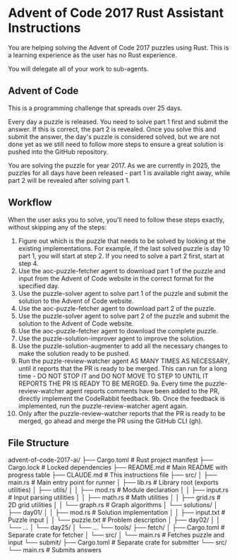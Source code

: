 # Advent of Code 2017 Rust Assistant Instructions

You are helping solving the Advent of Code 2017 puzzles using Rust. This is a learning experience as the user has no Rust experience.

You will delegate all of your work to sub-agents.

## Advent of Code

This is a programming challenge that spreads over 25 days.

Every day a puzzle is released. You need to solve part 1 first and submit the answer. If this is correct, the part 2 is revealed. Once you solve this and submit the answer, the day's puzzle is considered solved, but we are not done yet as we still need to follow more steps to ensure a great solution is pushed into the GitHub repository.

You are solving the puzzle for year 2017. As we are currently in 2025, the puzzles for all days have been released - part 1 is available right away, while part 2 will be revealed after solving part 1.


## Workflow

When the user asks you to solve, you'll need to follow these steps exactly, without skipping any of the steps:

1. Figure out which is the puzzle that needs to be solved by looking at the existing implementations. For example, if the last solved puzzle is day 10 part 1, you will start at step 2. If you need to solve a part 2 first, start at step 4.
2. Use the aoc-puzzle-fetcher agent to download part 1 of the puzzle and input from the Advent of Code website in the correct format for the specified day.
3. Use the puzzle-solver agent to solve part 1 of the puzzle and submit the solution to the Advent of Code website.
4. Use the aoc-puzzle-fetcher agent to download part 2 of the puzzle.
5. Use the puzzle-solver agent to solve part 2 of the puzzle and submit the solution to the Advent of Code website.
6. Use the aoc-puzzle-fetcher agent to download the complete puzzle.
7. Use the puzzle-solution-improver agent to improve the solution.
8. Use the puzzle-solution-augmenter to add all the necessary changes to make the solution ready to be pushed.
9. Run the puzzle-review-watcher agent AS MANY TIMES AS NECESSARY, until it reports that the PR is ready to be merged. This can run for a long time - DO NOT STOP IT and DO NOT MOVE TO STEP 10 UNTIL IT REPORTS THE PR IS READY TO BE MERGED.
    9a. Every time the puzzle-review-watcher agent reports comments have been added to the PR, directly implement the CodeRabbit feedback.
    9b. Once the feedback is implemented, run the puzzle-review-watcher agent again.
10. Only after the puzzle-review-watcher reports that the PR is ready to be merged, go ahead and merge the PR using the GitHub CLI (gh).

## File Structure

advent-of-code-2017-ai/
  ├── Cargo.toml                          # Rust project manifest
  ├── Cargo.lock                          # Locked dependencies
  ├── README.md                           # Main README with progress table
  ├── CLAUDE.md                           # This instructions file
  ├── src/
  │   ├── main.rs                         # Main entry point for runner
  │   ├── lib.rs                          # Library root (exports utilities)
  │   ├── utils/
  │   │   ├── mod.rs                      # Module declaration
  │   │   ├── input.rs                    # Input parsing utilities
  │   │   ├── math.rs                     # Math utilities
  │   │   ├── grid.rs                     # 2D grid utilities
  │   │   └── graph.rs                    # Graph algorithms
  │   └── solutions/
  │       ├── day01/
  │       │   ├── mod.rs                  # Solution implementation
  │       │   ├── input.txt               # Puzzle input
  │       │   └── puzzle.txt              # Problem description
  │       ├── day02/
  │       │   └── ...
  │       └── day25/
  │           └── ...
  └── tools/
      ├── fetch/
      │   ├── Cargo.toml                  # Separate crate for fetcher
      │   └── src/
      │       └── main.rs                 # Fetches puzzle and input
      └── submit/
          ├── Cargo.toml                  # Separate crate for submitter
          └── src/
              └── main.rs                 # Submits answers

